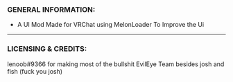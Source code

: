 ### GENERAL INFORMATION:

- A UI Mod Made for VRChat using MelonLoader To Improve the Ui

---

### LICENSING & CREDITS:

lenoob#9366 for making most of the bullshit
EvilEye Team besides josh and fish 
(fuck you josh)
